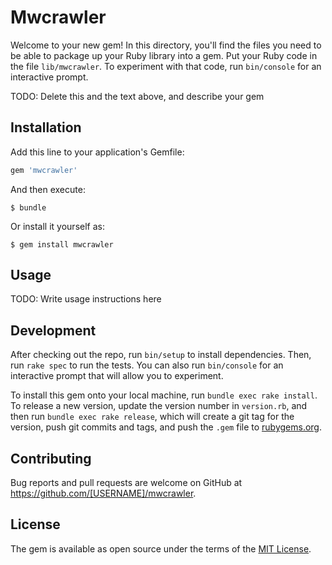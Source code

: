 # Mwcrawler

Welcome to your new gem! In this directory, you'll find the files you need to be able to package up your Ruby library into a gem. Put your Ruby code in the file `lib/mwcrawler`. To experiment with that code, run `bin/console` for an interactive prompt.

TODO: Delete this and the text above, and describe your gem

## Installation

Add this line to your application's Gemfile:

```ruby
gem 'mwcrawler'
```

And then execute:

    $ bundle

Or install it yourself as:

    $ gem install mwcrawler

## Usage

TODO: Write usage instructions here

## Development

After checking out the repo, run `bin/setup` to install dependencies. Then, run `rake spec` to run the tests. You can also run `bin/console` for an interactive prompt that will allow you to experiment.

To install this gem onto your local machine, run `bundle exec rake install`. To release a new version, update the version number in `version.rb`, and then run `bundle exec rake release`, which will create a git tag for the version, push git commits and tags, and push the `.gem` file to [rubygems.org](https://rubygems.org).

## Contributing

Bug reports and pull requests are welcome on GitHub at https://github.com/[USERNAME]/mwcrawler.

## License

The gem is available as open source under the terms of the [MIT License](https://opensource.org/licenses/MIT).
